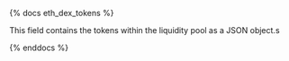 {% docs eth_dex_tokens %}

This field contains the tokens within the liquidity pool as a JSON object.s

{% enddocs %}